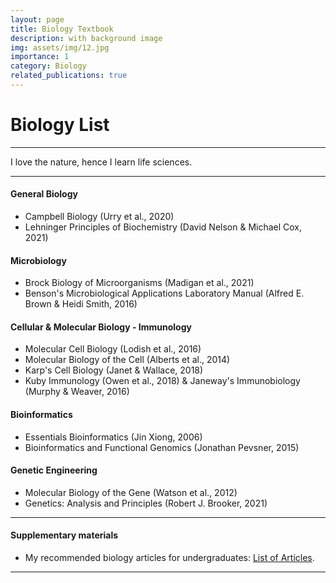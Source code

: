 ```yaml
---
layout: page
title: Biology Textbook
description: with background image
img: assets/img/12.jpg
importance: 1
category: Biology
related_publications: true
---
```


# Biology List

---

I love the nature, hence I learn life sciences.

---

#### General Biology

- Campbell Biology (Urry et al., 2020)
- Lehninger Principles of Biochemistry (David Nelson & Michael Cox, 2021)

#### Microbiology

- Brock Biology of Microorganisms (Madigan et al., 2021)
- Benson's Microbiological Applications Laboratory Manual (Alfred E. Brown & Heidi Smith, 2016)

#### Cellular & Molecular Biology - Immunology

- Molecular Cell Biology (Lodish et al., 2016)
- Molecular Biology of the Cell (Alberts et al., 2014)
- Karp's Cell Biology (Janet & Wallace, 2018)
- Kuby Immunology (Owen et al., 2018) & Janeway's Immunobiology (Murphy & Weaver, 2016)

#### Bioinformatics

- Essentials Bioinformatics (Jin Xiong, 2006)
- Bioinformatics and Functional Genomics (Jonathan Pevsner, 2015)

#### Genetic Engineering

- Molecular Biology of the Gene (Watson et al., 2012)
- Genetics: Analysis and Principles (Robert J. Brooker, 2021)

---

#### Supplementary materials

- My recommended biology articles for undergraduates: [List of Articles](/list-of-articles/biology-article.html).

---
